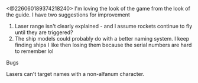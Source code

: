 <@226060189374218240> I'm loving the look of the game from the look of the guide. I have two suggestions for improvement
1. Laser range isn't clearly explained - and I assume rockets continue to fly until they are triggered?
2. The ship models could probably do with a better naming system. I keep finding ships I like then losing them because the serial numbers are hard to remember lol

Bugs

Lasers can't target names with a non-alfanum character.